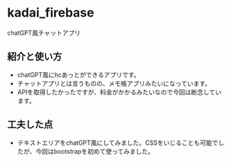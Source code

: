 # kadai_firebase

chatGPT風チャットアプリ

## 紹介と使い方

  - chatGPT風にhcあっとができるアプリです。
  - チャットアプリとは言うものの、メモ帳アプリみたいになっています。
  - APIを取得したかったですが、料金がかかるみたいなので今回は断念しています。

## 工夫した点

  - テキストエリアをchatGPT風にしてみました。CSSをいじることも可能でしたが、今回はbootstrapを初めて使ってみました。
